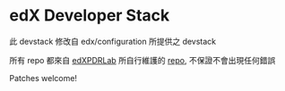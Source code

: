 edX Developer Stack
========

此 devstack 修改自 edx/configuration 所提供之 devstack

所有 repo 都來自 [edXPDRLab](http://edxpdrlab.logdown.tw) 所自行維護的 [repo](https://github.com/edXPDRLab), 不保證不會出現任何錯誤

Patches welcome!